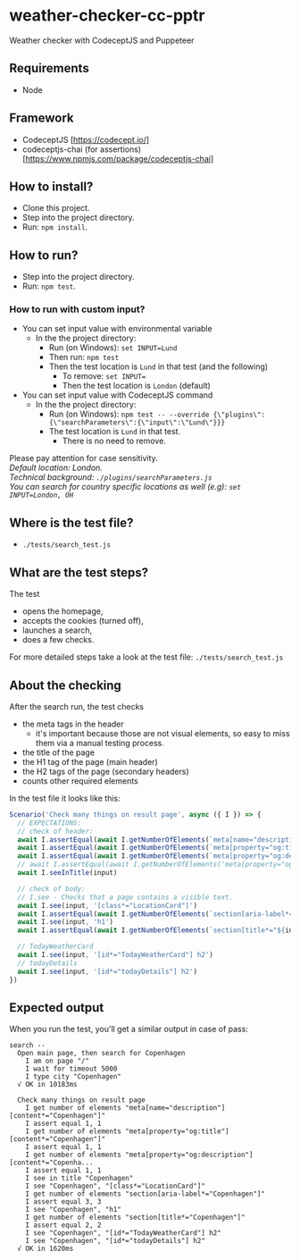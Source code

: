 # weather-checker-cc-pptr

Weather checker with CodeceptJS and Puppeteer

## Requirements

- Node

## Framework

- CodeceptJS [https://codecept.io/]
- codeceptjs-chai (for assertions) [https://www.npmjs.com/package/codeceptjs-chai]

## How to install?

- Clone this project.
- Step into the project directory.
- Run: `npm install`.

## How to run?

- Step into the project directory.
- Run: `npm test`.

### How to run with custom input?

- You can set input value with environmental variable
  - In the the project directory:
    - Run (on Windows): `set INPUT=Lund`
    - Then run: `npm test`
    - Then the test location is `Lund` in that test (and the following)
      - To remove: `set INPUT=`
      - Then the test location is `London` (default)
- You can set input value with CodeceptJS command
  - In the the project directory:
    - Run (on Windows): `npm test -- --override {\"plugins\":{\"searchParameters\":{\"input\":\"Lund\"}}}`
    - The test location is `Lund` in that test.
      - There is no need to remove.

Please pay attention for case sensitivity.  
_Default location: London._  
_Technical background: `./plugins/searchParameters.js`_  
_You can search for country specific locations as well (e.g): `set INPUT=London, OH`_

## Where is the test file?

- `./tests/search_test.js`

## What are the test steps?

The test

- opens the homepage,
- accepts the cookies (turned off),
- launches a search,
- does a few checks.

For more detailed steps take a look at the test file: `./tests/search_test.js`

## About the checking

After the search run, the test checks

- the meta tags in the header
  - it's important because those are not visual elements, so easy to miss them via a manual testing process.
- the title of the page
- the H1 tag of the page (main header)
- the H2 tags of the page (secondary headers)
- counts other required elements

In the test file it looks like this:

```javascript
Scenario('Check many things on result page', async ({ I }) => {
  // EXPECTATIONS:
  // check of header:
  await I.assertEqual(await I.getNumberOfElements(`meta[name="description"][content*="${input}"]`), 1)
  await I.assertEqual(await I.getNumberOfElements(`meta[property="og:title"][content*="${input}"]`), 1)
  await I.assertEqual(await I.getNumberOfElements(`meta[property="og:description"][content*="${input}"]`), 1)
  // await I.assertEqual(await I.getNumberOfElements('meta[property="og:url"][content*="London"]'), 1)
  await I.seeInTitle(input)

  // check of body:
  // I.see - Checks that a page contains a visible text.
  await I.see(input, '[class*="LocationCard"]')
  await I.assertEqual(await I.getNumberOfElements(`section[aria-label*="${input}"]`), 3)
  await I.see(input, 'h1')
  await I.assertEqual(await I.getNumberOfElements(`section[title*="${input}"]`), 2)

  // TodayWeatherCard
  await I.see(input, '[id*="TodayWeatherCard"] h2')
  // todayDetails
  await I.see(input, '[id*="todayDetails"] h2')
})
```

## Expected output

When you run the test, you'll get a similar output in case of pass:

```text
search --
  Open main page, then search for Copenhagen
    I am on page "/"
    I wait for timeout 5000
    I type city "Copenhagen"
  √ OK in 10183ms

  Check many things on result page
    I get number of elements "meta[name="description"][content*="Copenhagen"]"
    I assert equal 1, 1
    I get number of elements "meta[property="og:title"][content*="Copenhagen"]"
    I assert equal 1, 1
    I get number of elements "meta[property="og:description"][content*="Copenha...
    I assert equal 1, 1
    I see in title "Copenhagen"
    I see "Copenhagen", "[class*="LocationCard"]"
    I get number of elements "section[aria-label*="Copenhagen"]"
    I assert equal 3, 3
    I see "Copenhagen", "h1"
    I get number of elements "section[title*="Copenhagen"]"
    I assert equal 2, 2
    I see "Copenhagen", "[id*="TodayWeatherCard"] h2"
    I see "Copenhagen", "[id*="todayDetails"] h2"
  √ OK in 1620ms
```
